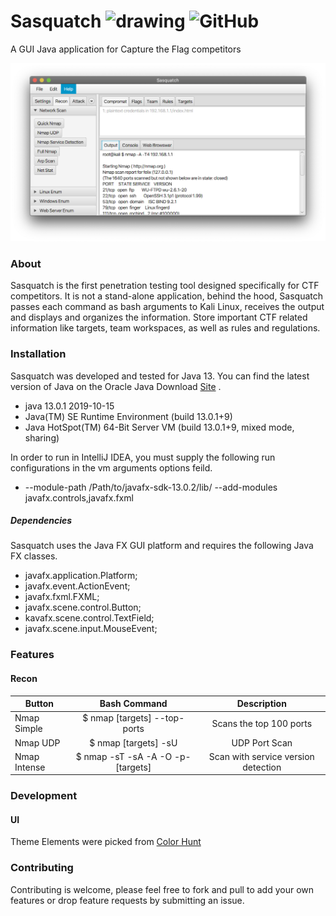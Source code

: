 # Sasquatch    <img src="https://img.shields.io/github/v/release/tcbutler320/Sasquatch?include_prereleases" alt="drawing" width="100"/> <img alt="GitHub" src="https://img.shields.io/github/license/tcbutler320/Sasquatch" alt="drawing" width="100">

A GUI Java application for Capture the Flag competitors  

![](assets/images/sasquatch-redWoods-v0.02.png)


### About 
Sasquatch is the first penetration testing tool designed specifically for CTF competitors. It is not a stand-alone application, behind the hood, Sasquatch passes each command as bash arguments to Kali Linux, receives the output and displays and organizes the information. Store important CTF related information like targets, team workspaces, as well as rules and regulations.

### Installation 
Sasquatch was developed and tested for Java 13. You can find the latest version of Java on the Oracle Java Download [Site](https://www.java.com/en/download/) . 
+ java 13.0.1 2019-10-15
+ Java(TM) SE Runtime Environment (build 13.0.1+9)
+ Java HotSpot(TM) 64-Bit Server VM (build 13.0.1+9, mixed mode, sharing)

In order to run in IntelliJ IDEA, you must supply the following run configurations in the vm arguments options feild. 
+ --module-path /Path/to/javafx-sdk-13.0.2/lib/ --add-modules javafx.controls,javafx.fxml

##### Dependencies 
Sasquatch uses the Java FX GUI platform and requires the following Java FX classes.

 + javafx.application.Platform;
 + javafx.event.ActionEvent;
 + javafx.fxml.FXML;
 + javafx.scene.control.Button;
 + kavafx.scene.control.TextField;
 + javafx.scene.input.MouseEvent;

### Features

#### Recon

| Button        | Bash Command           | Description  |
| ------------- |:-------------:|:-------------:|
| Nmap Simple     | $ nmap [targets] --top-ports | Scans the top 100 ports  |
| Nmap UDP       | $ nmap [targets]  -sU    |  UDP Port Scan |
| Nmap Intense  |  $ nmap -sT -sA -A -O -p- [targets]       |    Scan with service version detection |


### Development

#### UI 
Theme Elements were picked from [Color Hunt](https://colorhunt.com/)


### Contributing 
Contributing is welcome, please feel free to fork and pull to add your own features or drop feature requests by submitting an issue. 
